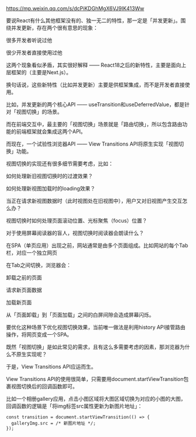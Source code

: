 
https://mp.weixin.qq.com/s/dcPiKDGhMgX6VJ9IK413Ww

要说React有什么其他框架没有的、独一无二的特性，那一定是「并发更新」。围绕并发更新，存在两个很有意思的现象：

很多开发者听说过他

很少开发者直接使用过他

这两个现象看似矛盾，其实很好解释 —— React18之后的新特性，主要是面向上层框架的（主要是Next.js）。

换句话说，这些新特性（比如并发更新）主要是供框架集成，而不是开发者直接使用。

比如，并发更新的两个核心API —— useTransition和useDeferredValue，都是针对「视图切换」的场景。

而在前端交互中，最主要的「视图切换」场景就是「路由切换」，所以包含路由功能的前端框架就会集成这两个API。

而现在，一个试验性浏览器API —— View Transitions API将原生实现「视图切换」功能。



视图切换的实现还有很多细节需要考虑，比如：

如何处理新旧视图切换时的过渡效果？

如何处理新视图加载时的loading效果？

当正在请求新视图数据时（此时视图处在旧视图中），用户又对旧视图产生交互怎么办？

视图切换时如何处理页面滚动位置、光标聚焦（focus）位置？

对于使用屏幕阅读器的盲人，视图切换时阅读器会朗读什么？



在SPA（单页应用）出现之前，网站通常是由多个页面组成。比如网站的每个Tab栏，对应一个独立网页

在Tab之间切换，浏览器会：

卸载之前的页面

请求新页面数据

加载新页面

从「页面卸载」到「页面加载」之间的白屏间隙会造成屏幕闪烁。

要优化这种场景下优化视图切换效果，当前唯一做法是利用history API接管路由操作，将网页变成一个SPA。

既然「视图切换」是如此常见的需求，且有这么多需要考虑的因素，那浏览器为什么不原生实现呢？

于是，View Transitions API应运而生。


View Transitions API的使用很简单，只需要用document.startViewTransition包裹视图切换后的回调函数即可。

比如一个相册gallery应用，点击小图区域将大图区域切换为对应的小图的大图，回调函数的逻辑是「将img标签src属性更新为新图片地址」：

```
const transition = document.startViewTransition(() => {
  galleryImg.src = /* 新图片地址 */;
});
```